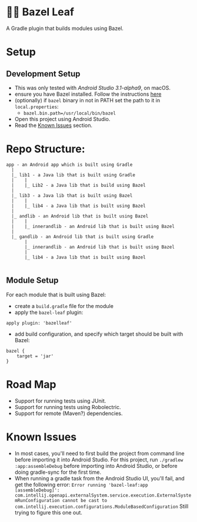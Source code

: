 # 🍂🐘 Bazel Leaf

A Gradle plugin that builds modules using Bazel.

# Setup

## Development Setup
* This was only tested with _Android Studio 3.1-alpha9_, on macOS.
* ensure you have Bazel installed. Follow the instructions [here](https://docs.bazel.build/versions/master/install.html)
* (optionally) if `bazel` binary in not in PATH set the path to it in `local.properties`:
  * `bazel.bin.path=/usr/local/bin/bazel`
* Open this project using Android Studio.
* Read the [Known Issues](#known-issues) section.

# Repo Structure:

```
app - an Android app which is built using Gradle
  |
  |_ lib1 - a Java lib that is built using Gradle
  |    |
  |    |_ Lib2 - a Java lib that is build using Bazel
  |
  |_ lib3 - a Java lib that is built using Bazel
  |    |
  |    |_ lib4 - a Java lib that is built using Bazel
  |
  |_ andlib - an Android lib that is built using Bazel
  |    |
  |    |_ innerandlib - an Android lib that is built using Bazel
  |
  |_ gandlib - an Android lib that is built using Gradle
       |
       |_ innerandlib - an Android lib that is built using Bazel
       |
       |_ lib4 - a Java lib that is built using Bazel


```

## Module Setup
For each module that is built using Bazel:
* create a `build.gradle` file for the module
* apply the `bazel-leaf` plugin:
```
apply plugin: 'bazelleaf'
```
* add build configuration, and specify which target should be built with Bazel:
```
bazel {
    target = 'jar'
}
```

# Road Map
* Support for running tests using JUnit.
* Support for running tests using Robolectric.
* Support for remote (Maven?) dependencies.

# Known Issues
* In most cases, you'll need to first build the project from command line before importing it into Android Studio. For this project, run
`./gradlew :app:assembleDebug` before importing into Android Studio, or before doing gradle-sync for the first time.
* When running a gradle task from the Android Studio UI, you'll fail, and get the following error: `Error running 'bazel-leaf:app [assembleDebug]': com.intellij.openapi.externalSystem.service.execution.ExternalSystemRunConfiguration cannot be cast to com.intellij.execution.configurations.ModuleBasedConfiguration` Still trying to figure this one out.